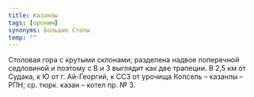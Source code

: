 ```yaml
---
title: Казанлы
tags: [ороним]
synonyms: Большие Столы
temp: ""
---
```


Столовая гора с крутыми склонами; разделена надвое поперечной седловиной и
поэтому с В и З выглядит как две трапеции. В 2,5 км от Судака, к Ю от г.
Ай-Георгий, к ССЗ от урочища Копсель – казанлы – РПН; ср. тюрк. казан – котел
пр. № 3.
